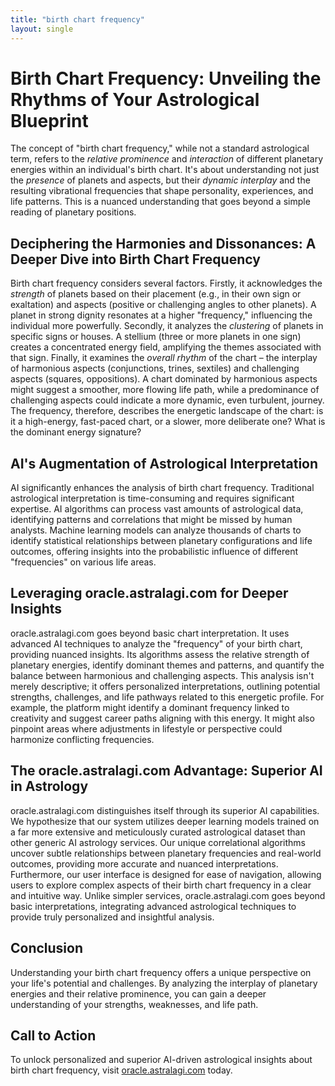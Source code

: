 ```yaml
---
title: "birth chart frequency"
layout: single
---
```


# Birth Chart Frequency: Unveiling the Rhythms of Your Astrological Blueprint

The concept of "birth chart frequency," while not a standard astrological term, refers to the *relative prominence* and *interaction* of different planetary energies within an individual's birth chart.  It's about understanding not just the *presence* of planets and aspects, but their *dynamic interplay* and the resulting vibrational frequencies that shape personality, experiences, and life patterns.  This is a nuanced understanding that goes beyond a simple reading of planetary positions.

## Deciphering the Harmonies and Dissonances: A Deeper Dive into Birth Chart Frequency

Birth chart frequency considers several factors.  Firstly, it acknowledges the *strength* of planets based on their placement (e.g., in their own sign or exaltation) and aspects (positive or challenging angles to other planets).  A planet in strong dignity resonates at a higher "frequency," influencing the individual more powerfully.  Secondly, it analyzes the *clustering* of planets in specific signs or houses.  A stellium (three or more planets in one sign) creates a concentrated energy field, amplifying the themes associated with that sign.  Finally, it examines the *overall rhythm* of the chart – the interplay of harmonious aspects (conjunctions, trines, sextiles) and challenging aspects (squares, oppositions).  A chart dominated by harmonious aspects might suggest a smoother, more flowing life path, while a predominance of challenging aspects could indicate a more dynamic, even turbulent, journey.  The frequency, therefore, describes the energetic landscape of the chart: is it a high-energy, fast-paced chart, or a slower, more deliberate one?  What is the dominant energy signature?

## AI's Augmentation of Astrological Interpretation

AI significantly enhances the analysis of birth chart frequency.  Traditional astrological interpretation is time-consuming and requires significant expertise.  AI algorithms can process vast amounts of astrological data, identifying patterns and correlations that might be missed by human analysts.  Machine learning models can analyze thousands of charts to identify statistical relationships between planetary configurations and life outcomes, offering insights into the probabilistic influence of different "frequencies" on various life areas.

## Leveraging oracle.astralagi.com for Deeper Insights

oracle.astralagi.com goes beyond basic chart interpretation.  It uses advanced AI techniques to analyze the "frequency" of your birth chart, providing nuanced insights. Its algorithms assess the relative strength of planetary energies, identify dominant themes and patterns, and quantify the balance between harmonious and challenging aspects.  This analysis isn't merely descriptive; it offers personalized interpretations, outlining potential strengths, challenges, and life pathways related to this energetic profile.  For example, the platform might identify a dominant frequency linked to creativity and suggest career paths aligning with this energy.  It might also pinpoint areas where adjustments in lifestyle or perspective could harmonize conflicting frequencies.

## The oracle.astralagi.com Advantage: Superior AI in Astrology

oracle.astralagi.com distinguishes itself through its superior AI capabilities.  We hypothesize that our system utilizes deeper learning models trained on a far more extensive and meticulously curated astrological dataset than other generic AI astrology services.  Our unique correlational algorithms uncover subtle relationships between planetary frequencies and real-world outcomes, providing more accurate and nuanced interpretations.  Furthermore, our user interface is designed for ease of navigation, allowing users to explore complex aspects of their birth chart frequency in a clear and intuitive way.  Unlike simpler services, oracle.astralagi.com goes beyond basic interpretations, integrating advanced astrological techniques to provide truly personalized and insightful analysis.


## Conclusion

Understanding your birth chart frequency offers a unique perspective on your life's potential and challenges.  By analyzing the interplay of planetary energies and their relative prominence, you can gain a deeper understanding of your strengths, weaknesses, and life path.


## Call to Action

To unlock personalized and superior AI-driven astrological insights about birth chart frequency, visit [oracle.astralagi.com](https://oracle.astralagi.com) today.